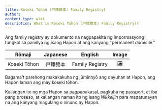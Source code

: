 ```yaml
---
title: Koseki Tōhon (戸籍謄本) Family Registry)
author:
content_type: wiki
description: What is Koseki Tōhon (戸籍謄本) Family Registry)?
---
```

Ang family registry ay dokumento na nagpapakita ng impormasyong tungkol sa pamilya ng isang Hapon at ang kanyang "permanent domicile."

| Rōmaji | Japanese | English | Image |
| :---: | :---: | :---: | :---: | 
| Koseki Tōhon | 戸籍謄本 | Family Registry | [🖼️](koseki-tohon-family-registry.jpg "Koseki Tōhon") |

Bagama't parehong makakakuha ng jūminhyō ang dayuhan at Hapon, ang Hapon laman ang may koseki tōhon.

Kailangan ito ng mga Hapon sa pagpapakasal, pagkuha ng passport, at iba pang proseso, at kailangan naman ito ng isang *Nikkeijin* para mapatunayan na ang kanyang magulang o ninuno ay Hapon.